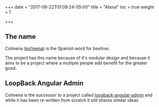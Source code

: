 +++
date = "2017-06-22T01:09:24-05:00"
title = "About"
toc = true
weight = 1

+++

## The name

Colmena ([kolˈmena](https://www.howtopronounce.com/spanish/colmena/)) is the Spanish word for *beehive*. 

The project has this name because of it's modular design and because it aims to be a project where a multiple people
add benefit for the greater good.

## LoopBack Angular Admin

Colmena is the successor to a project called [loopback-angular-admin](https://github.com/beeman/loopback-angular-admin)
and while it has been re-written from scratch it still shares similar ideas 
